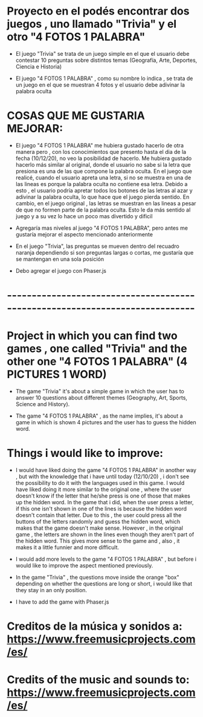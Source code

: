# Proyecto en el podés encontrar dos juegos , uno llamado "Trivia" y el otro "4 FOTOS 1 PALABRA"

- El juego "Trivia" se trata de un juego simple en el que el usuario debe contestar 10 preguntas sobre distintos temas (Geografía, Arte, Deportes, Ciencia e Historia)

- El juego "4 FOTOS 1 PALABRA" , como su nombre lo indica , se trata de un juego en el que se muestran 4 fotos y el usuario debe adivinar la palabra oculta


# COSAS QUE ME GUSTARIA MEJORAR:

- El juego "4 FOTOS 1 PALABRA" me hubiera gustado hacerlo de otra manera pero , con los conocimientos que presento hasta el dia de la fecha (10/12/20), no veo la posibilidad de hacerlo. Me hubiera gustado hacerlo más similar al original, donde el usuario no sabe si la letra que presiona es una de las que compone la palabra oculta. En el juego que realicé, cuando el usuario apreta una letra, si no se muestra en una de las lineas es porque la palabra oculta no contiene esa letra. Debido a esto , el usuario podría apretar todos los botones de las letras al azar y adivinar la palabra oculta, lo que hace que el juego pierda sentido. En cambio, en el juego original , las letras se muestran en las lineas a pesar de que no formen parte de la palabra oculta. Esto le da más sentido al juego y a su vez lo hace un poco mas divertido y dificil

- Agregaría mas niveles al juego "4 FOTOS 1 PALABRA", pero antes me gustaría mejorar el aspecto mencionado anteriormente

- En el juego "Trivia", las preguntas se mueven dentro del recuadro naranja dependiendo si son preguntas largas o cortas, me gustaría que se mantengan en una sola posición

- Debo agregar el juego con Phaser.js

# ---------------------------------------------------------------------------- 

# Project in which you can find two games , one called "Trivia" and the other one "4 FOTOS 1 PALABRA" (4 PICTURES 1 WORD) 

- The game "Trivia" it's about a simple game in which the user has to answer 10 questions about different themes (Geography, Art, Sports, Science and History).

- The game "4 FOTOS 1 PALABRA" , as the name implies, it's about a game in which is shown 4 pictures and the user has to guess the hidden word.


# Things i would like to improve:

- I would have liked doing the game "4 FOTOS 1 PALABRA" in another way , but with the knowledge that i have until today (12/10/20) , i don't see the possibility to do it with the languages used in this game. I would have liked doing it more similar to the original one , where the user doesn't know if the letter that he/she press is one of those that makes up the hidden word. In the game that i did, when the user press a letter, if this one isn't shown in one of the lines is because the hidden word doesn't contain that letter. Due to this , the user could press all the buttons of the letters randomly and guess the hidden word, which makes that the game doesn't make sense. However , in the original game , the letters are shown in the lines even though they aren't part of the hidden word. This gives more sense to the game and , also , it makes it a little funnier and more difficult.

- I would add more levels to the game "4 FOTOS 1 PALABRA" , but before i would like to improve the aspect mentioned previously.

- In the game "Trivia" , the questions move inside the orange "box" depending on whether the questions are long or short, i would like that they stay in an only position.

- I have to add the game with Phaser.js


# Creditos de la música y sonidos a: https://www.freemusicprojects.com/es/ 

# Credits of the music and sounds to: https://www.freemusicprojects.com/es/
